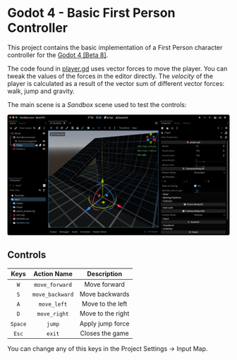 # Godot 4 - Basic First Person Controller
This project contains the basic implementation of a First Person character controller for the [Godot 4 [Beta 8]](https://downloads.tuxfamily.org/godotengine/4.0/beta8/).

The code found in [player.gd](Player/player.gd) uses vector forces to move the player. You can tweak the values of the forces in the editor directly. The _velocity_ of the player is calculated as a result of the vector sum of different vector forces: walk, jump and gravity.

The main scene is a _Sandbox_ scene used to test the controls:

![EditorView](Assets/BasicFPCBeta8.png)

## Controls
| Keys | Action Name | Description |
|:------:|:-------------:|:-------------:|
| `W` | `move_forward` | Move forward |
| `S` | `move_backward` | Move backwards |
| `A` | `move_left` | Move to the left |
| `D` | `move_right` | Move to the right |
| `Space` | `jump` | Apply jump force |
| `Esc` | `exit` | Closes the game |

You can change any of this keys in the Project Settings -> Input Map.
